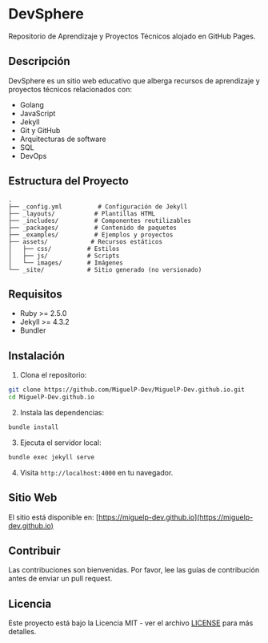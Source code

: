 # DevSphere

Repositorio de Aprendizaje y Proyectos Técnicos alojado en GitHub Pages.

## Descripción

DevSphere es un sitio web educativo que alberga recursos de aprendizaje y proyectos técnicos relacionados con:

- Golang
- JavaScript
- Jekyll
- Git y GitHub
- Arquitecturas de software
- SQL
- DevOps

## Estructura del Proyecto

```plaintext
.
├── _config.yml          # Configuración de Jekyll
├── _layouts/           # Plantillas HTML
├── _includes/          # Componentes reutilizables
├── _packages/          # Contenido de paquetes
├── _examples/          # Ejemplos y proyectos
├── assets/            # Recursos estáticos
│   ├── css/          # Estilos
│   ├── js/           # Scripts
│   └── images/       # Imágenes
└── _site/            # Sitio generado (no versionado)
```

## Requisitos

- Ruby >= 2.5.0
- Jekyll >= 4.3.2
- Bundler

## Instalación

1. Clona el repositorio:

```bash
git clone https://github.com/MiguelP-Dev/MiguelP-Dev.github.io.git
cd MiguelP-Dev.github.io
```

2. Instala las dependencias:

```bash
bundle install
```

3. Ejecuta el servidor local:

```bash
bundle exec jekyll serve
```

4. Visita `http://localhost:4000` en tu navegador.

## Sitio Web

El sitio está disponible en: [https://miguelp-dev.github.io](https://miguelp-dev.github.io)

## Contribuir

Las contribuciones son bienvenidas. Por favor, lee las guías de contribución antes de enviar un pull request.

## Licencia

Este proyecto está bajo la Licencia MIT - ver el archivo [LICENSE](LICENSE) para más detalles. 